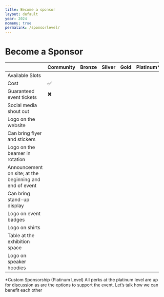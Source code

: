 ```yaml
---
title: Become a sponsor
layout: default
year: 2024
nomenu: true
permalink: /sponsorlevel/
---
```

# Become a Sponsor

|                                                         | Community | Bronze  | Silver  | Gold  | Platinum*  |
|---------------------------------------------------------|-----------|---------|---------|-------|------------|
| Available Slots                                         |   |   |   |   | |
| Cost                                                    | :white_check_mark: |   |   |   | |
| Guaranteed event tickets                                | :heavy_multiplication_x:  |   |   |   | |
| Social media shout out                                  |   |   |   |   | |
| Logo on the website                                     |   |   |   |   | |
| Can bring flyer and stickers                            |   |   |   |   | |
| Logo on the beamer in rotation                          |   |   |   |   | |
| Announcement on site; at the beginning and end of event |   |   |   |   | |
| Can bring stand-up display                              |   |   |   |   | |
| Logo on event badges                                    |   |   |   |   | |
| Logo on shirts                                          |   |   |   |   | |
| Table at the exhibition space                           |   |   |   |   | |
| Logo on speaker hoodies                                 |   |   |   |   | |


*Custom Sponsorship (Platinum Level)
All perks at the platinum level are up for discussion as are the options to support the event. Let’s talk 
how we can benefit each other